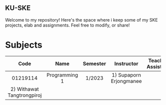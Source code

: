 ## KU-SKE

Welcome to my repository! Here's the space where i keep some of my SKE projects, elab and assignments. Feel free to modify, or share!

# Subjects
| Code | Name | Semester | Instructor | Teacher Assistant |
|:----:|:----:|:--------:|:----------:|:-----------------:|
|01219114|Programming 1|1/2023|1) Supaporn Erjongmanee
 2) Withawat Tangtrongpiroj | |
